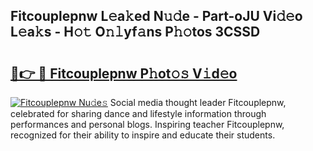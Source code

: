 ## Fitcouplepnw L𝚎a𝚔ed N𝚞𝚍e - Part-oJU Vi𝚍𝚎o L𝚎a𝚔s - H𝚘𝚝 O𝚗𝚕yf𝚊ns P𝚑𝚘tos 3CSSD

# <h2><a href="http://kfcgbol.oniu.top/?m=Fitcouplepnw">🔗👉 🔴 Fitcouplepnw P𝚑ot𝚘𝚜 V𝚒d𝚎o</a></h2>

[![Fitcouplepnw Nu𝚍e𝚜](https://i.imgur.com/0qMVB7G.gif)](http://kfcgbol.oniu.top/?m=Fitcouplepnw)
Social media thought leader Fitcouplepnw, celebrated for sharing dance and lifestyle information through performances and personal blogs. Inspiring teacher Fitcouplepnw, recognized for their ability to inspire and educate their students.  
